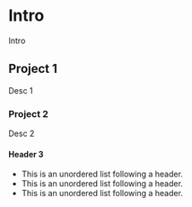 

# Intro 

Intro

## Project 1

Desc 1

### Project 2

Desc 2

#### Header 3

*   This is an unordered list following a header.
*   This is an unordered list following a header.
*   This is an unordered list following a header.


